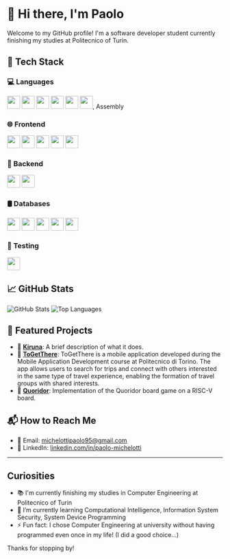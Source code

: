 <!-- ## Hi there I'm Paolo Michelotti👋 -->

<!--
**michepaolo/michepaolo** is a ✨ _special_ ✨ repository because its `README.md` (this file) appears on your GitHub profile.

Here are some ideas to get you started:

- 🔭 I’m currently working on ...
- 🌱 I’m currently learning ...
- 👯 I’m looking to collaborate on ...
- 🤔 I’m looking for help with ...
- 💬 Ask me about ...
- 📫 How to reach me: ...
- 😄 Pronouns: ...
- ⚡ Fun fact: ...
-->

# 👋 Hi there, I'm Paolo

Welcome to my GitHub profile! I'm a software developer student currently finishing my studies at Politecnico of Turin.

## 🧰 Tech Stack

### 💻 Languages  
<img src="https://cdn.jsdelivr.net/gh/devicons/devicon/icons/c/c-original.svg" height="30"/> <img src="https://cdn.jsdelivr.net/gh/devicons/devicon/icons/javascript/javascript-original.svg" height="30"/>  <img src="https://cdn.jsdelivr.net/gh/devicons/devicon/icons/typescript/typescript-original.svg" height="30"/>  <img src="https://cdn.jsdelivr.net/gh/devicons/devicon/icons/python/python-original.svg" height="30"/>  <img src="https://cdn.jsdelivr.net/gh/devicons/devicon/icons/java/java-original.svg" height="30"/>  <img src="https://cdn.jsdelivr.net/gh/devicons/devicon/icons/kotlin/kotlin-original.svg" height="30"/>, Assembly

### 🌐 Frontend  
<img src="https://cdn.jsdelivr.net/gh/devicons/devicon/icons/react/react-original.svg" height="30"/>  <img src="https://cdn.jsdelivr.net/gh/devicons/devicon/icons/html5/html5-original.svg" height="30"/>  <img src="https://cdn.jsdelivr.net/gh/devicons/devicon/icons/css3/css3-original.svg" height="30"/>  <img src="https://cdn.jsdelivr.net/gh/devicons/devicon/icons/bootstrap/bootstrap-original.svg" height="30"/>  <img src="https://developer.android.com/images/jetpack/compose-icon.svg" height="30"/>

### 🔧 Backend  
<img src="https://cdn.jsdelivr.net/gh/devicons/devicon/icons/nodejs/nodejs-original.svg" height="30"/>  <img src="https://cdn.jsdelivr.net/gh/devicons/devicon/icons/express/express-original.svg" height="30"/>

### 🛢️ Databases  
<img src="https://cdn.jsdelivr.net/gh/devicons/devicon/icons/mysql/mysql-original.svg" height="30"/>  <img src="https://cdn.jsdelivr.net/gh/devicons/devicon/icons/postgresql/postgresql-original.svg" height="30"/>  <img src="https://cdn.jsdelivr.net/gh/devicons/devicon/icons/mongodb/mongodb-original.svg" height="30"/>  <img src="https://cdn.jsdelivr.net/gh/devicons/devicon/icons/sqlite/sqlite-original.svg" height="30"/>  <img src="https://www.vectorlogo.zone/logos/firebase/firebase-icon.svg" height="30"/>

### 🧪 Testing  
<img src="https://cdn.jsdelivr.net/gh/devicons/devicon/icons/jest/jest-plain.svg" height="30"/>


## 📈 GitHub Stats

![GitHub Stats](https://github-readme-stats.vercel.app/api?username=michepaolo&show_icons=true&theme=github_dark)
![Top Languages](https://github-readme-stats.vercel.app/api/top-langs/?username=michepaolo&layout=compact&theme=github_dark)

## 📌 Featured Projects

- 🔗 [**Kiruna**](https://github.com/umberto-fontanazza/kiruna-explorer): A brief description of what it does.
- 🔗 [**ToGetThere**](https://github.com/michepaolo/ToGetThere): ToGetThere is a mobile application developed during the Mobile Application Development course at Politecnico di Torino. The app allows users to search for trips and connect with others interested in the same type of travel experience, enabling the formation of travel groups with shared interests.
- 🔗 [**Quoridor**](link-to-project): Implementation of the Quoridor board game on a RISC-V board.

## 📬 How to Reach Me

- 📧 Email: michelottipaolo95@gmail.com
- 💼 LinkedIn: [linkedin.com/in/paolo-michelotti](https://www.linkedin.com/in/paolo-michelotti-302b07366/)
<!--- 🌐 Portfolio: [yourwebsite.dev](https://yourwebsite.dev) -->

---

## Curiosities

 - 📚 I'm currently finishing my studies in Computer Engineering at Politecnico of Turin
 - 🌱 I’m currently learning Computational Intelligence, Information System Security, System Device Programming
 - ⚡ Fun fact: I chose Computer Engineering at university without having programmed even once in my life! (I did a good choice...)

Thanks for stopping by!



